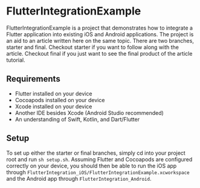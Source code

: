 # FlutterIntegrationExample
FlutterIntegrationExample is a project that demonstrates how to integrate a Flutter application into existing iOS and Android applications. The project is an aid to an article written here on the same topic. There are two branches, starter and final. Checkout starter if you want to follow along with the article. Checkout final if you just want to see the final product of the article tutorial.
## Requirements
- Flutter installed on your device
- Cocoapods installed on your device
- Xcode installed on your device
- Another IDE besides Xcode (Android Studio recommended)
- An understanding of Swift, Kotlin, and Dart/Flutter
## Setup
To set up either the starter or final branches, simply cd into your project root and run `sh setup.sh`. Assuming Flutter and Cocoapods are configured correctly on your device, you should then be able to run the iOS app through `FlutterIntegration_iOS/FlutterIntegrationExample.xcworkspace` and the Android app through `FlutterIntegration_Android`.
